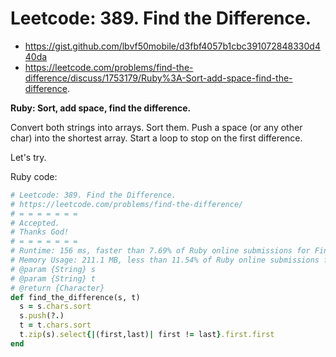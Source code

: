 # Leetcode: 389. Find the Difference.

- https://gist.github.com/lbvf50mobile/d3fbf4057b1cbc391072848330d440da
- https://leetcode.com/problems/find-the-difference/discuss/1753179/Ruby%3A-Sort-add-space-find-the-difference.
 
**Ruby: Sort, add space, find the difference.**

Convert both strings into arrays. Sort them. Push a space (or any other char) into the shortest array. Start a loop to stop on the first difference.  

Let's try.

Ruby code:
```Ruby
# Leetcode: 389. Find the Difference.
# https://leetcode.com/problems/find-the-difference/
# = = = = = = =
# Accepted.
# Thanks God!
# = = = = = = =
# Runtime: 156 ms, faster than 7.69% of Ruby online submissions for Find the Difference.
# Memory Usage: 211.1 MB, less than 11.54% of Ruby online submissions for Find the Difference.
# @param {String} s
# @param {String} t
# @return {Character}
def find_the_difference(s, t)
  s = s.chars.sort
  s.push(?.)
  t = t.chars.sort
  t.zip(s).select{|(first,last)| first != last}.first.first
end
```
